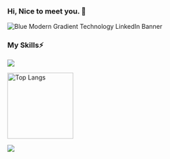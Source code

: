 ### Hi, Nice to meet you. 👋

<!--
**palm7710/palm7710** is a ✨ _special_ ✨ repository because its `README.md` (this file) appears on your GitHub profile.

Here are some ideas to get you started:

- 🔭 I’m currently working on ...
- 🌱 I’m currently learning ...
- 👯 I’m looking to collaborate on ...
- 🤔 I’m looking for help with ...
- 💬 Ask me about ...
- 📫 How to reach me: ...
- 😄 Pronouns: ...
- ⚡ Fun fact: ...
-->

![Blue Modern Gradient Technology LinkedIn Banner](https://github.com/palm7710/palm7710/assets/168710387/5d7a7952-2d5c-4cab-8b59-bd29993ae5d5)
### My Skills⚡
![](https://skillicons.dev/icons?i=html,css,js,python,php,swift,docker)

<img alt="Top Langs" height="150px" src="https://github-readme-stats.vercel.app/api/top-langs/?username=palm7710&layout=compact&count_private=true&show_icons=true&theme=tokyonight" />

![](https://github-profile-summary-cards.vercel.app/api/cards/profile-details?username=palm7710&theme=2077)
<!--
[![trophy](https://github-profile-trophy.vercel.app/?username=palm7710&theme=onedark)](https://github-profile-trophy.vercel.app/?username=ryo-ma&theme=tokyonight)
-->



<!--
<img alt="github stats" height="150px" src="https://github-readme-stats.vercel.app/api?username=palm7710&count_private=true&show_icons=true&show_icons=true&theme=tokyonight" />
-->

